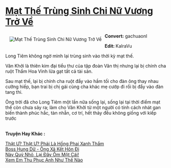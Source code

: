 <a href="https://utruyen.com/mat-the-trung-sinh-chi-nu-vuong-tro-ve/10543/" title="Mạt Thế Trùng Sinh Chi Nữ Vương Trở Về"><h1>Mạt Thế Trùng Sinh Chi Nữ Vương Trở Về</h1></a><div style="display:table"><img align="right" style="float: left; padding: 10px;" src="https://utruyen.com/images/story/200x260/mat-the-trung-sinh-chi-nu-vuong-tro-ve.jpg" alt="Mạt Thế Trùng Sinh Chi Nữ Vương Trở Về"><b>Convert</b><b>:</b> gachuaonl<p></p><b>Edit</b><b>: </b>KalraVu<p></p>Long Tiêm không ngờ mình lại trùng sinh vào thời kỳ mạt thế.<p></p>Vân Khởi là thiên kim đại tiểu thư của tập đoàn Vân thị nhưng lại bị chính cha ruột Thẩm Hoa Vinh lừa gạt tất cả tài sản.<p></p>Sau mạt thế, lại bị chính cha ruột đẩy vào hầm tối cho đàn ông thay nhau cưỡng hiếp, bạn trai bị chị gái cùng cha khác mẹ cướp đi rồi bị đẩy vào đàn tang thi.<p></p>Ông trời đã cho Long Tiêm một lần nữa sống lại, sống lại tại thời điểm mạt thế còn chưa sảy ra; làm cho Vân Khởi từ một người có tính cách nhát gan biến thành phúc hắc, tàn nhẫn, cơ trí, hết thảy đều không giống với kiếp trước</div><p><br><b>Truyện Hay Khác :</b></p><a href="https://utruyen.com/that-u-that-u-phai-la-hong-phai-xanh-tham/16369/" alt="Thật Ư? Thật Ư? Phải Là Hồng Phai Xanh Thắm">Thật Ư? Thật Ư? Phải Là Hồng Phai Xanh Thắm</a><br/><a href="https://github.com/quanluxury/truyenhot/tree/master/truyenhay/13322/" alt="Boss Hung Dữ - Ông Xã Kết Hôn Đi">Boss Hung Dữ - Ông Xã Kết Hôn Đi</a><br/><a href="https://github.com/quanluxury/ngontinhhot/tree/master/truyenhay/18882/" alt="Này Quỷ Nhỏ, Lại Đây Ôm Một Cái!">Này Quỷ Nhỏ, Lại Đây Ôm Một Cái!</a><br/><a href="https://truyenngontinhay.wordpress.com/2019/10/03/xem-em-thu-phuc-anh-nhu-the-nao/" alt="Xem Em Thu Phục Anh Như Thế Nào">Xem Em Thu Phục Anh Như Thế Nào</a><br/>
